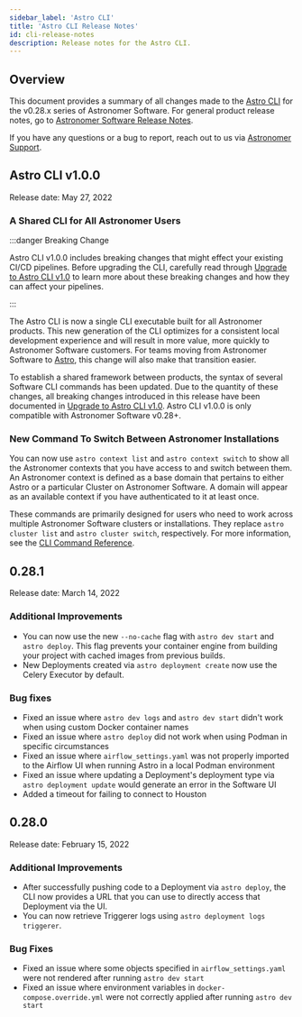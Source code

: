 ```yaml
---
sidebar_label: 'Astro CLI'
title: 'Astro CLI Release Notes'
id: cli-release-notes
description: Release notes for the Astro CLI.
---
```


## Overview

This document provides a summary of all changes made to the [Astro CLI](cli-quickstart.md) for the v0.28.x series of Astronomer Software. For general product release notes, go to [Astronomer Software Release Notes](release-notes.md).

If you have any questions or a bug to report, reach out to us via [Astronomer Support](https://support.astronomer.io).

## Astro CLI v1.0.0

Release date: May 27, 2022

### A Shared CLI for All Astronomer Users

:::danger Breaking Change

Astro CLI v1.0.0 includes breaking changes that might effect your existing CI/CD pipelines. Before upgrading the CLI, carefully read through [Upgrade to Astro CLI v1.0](upgrade-cli.md) to learn more about these breaking changes and how they can affect your pipelines.

:::

The Astro CLI is now a single CLI executable built for all Astronomer products. This new generation of the CLI optimizes for a consistent local development experience and will result in more value, more quickly to Astronomer Software customers. For teams moving from Astronomer Software to [Astro](https://docs.astronomer.io/astro), this change will also make that transition easier.

To establish a shared framework between products, the syntax of several Software CLI commands has been updated. Due to the quantity of these changes, all breaking changes introduced in this release have been documented in [Upgrade to Astro CLI v1.0](upgrade-cli.md). Astro CLI v1.0.0 is only compatible with Astronomer Software v0.28+.

### New Command To Switch Between Astronomer Installations

You can now use `astro context list` and `astro context switch` to show all the Astronomer contexts that you have access to and switch between them. An Astronomer context is defined as a base domain that pertains to either Astro or a particular Cluster on Astronomer Software. A domain will appear as an available context if you have authenticated to it at least once.

These commands are primarily designed for users who need to work across multiple Astronomer Software clusters or installations. They replace `astro cluster list` and `astro cluster switch`, respectively. For more information, see the [CLI Command Reference](cli-reference.md#astro-context-switch).

## 0.28.1

Release date: March 14, 2022

### Additional Improvements

- You can now use the new `--no-cache` flag with `astro dev start` and `astro deploy`. This flag prevents your container engine from building your project with cached images from previous builds.
- New Deployments created via `astro deployment create` now use the Celery Executor by default.

### Bug fixes

- Fixed an issue where `astro dev logs` and `astro dev start` didn't work when using custom Docker container names
- Fixed an issue where `astro deploy` did not work when using Podman in specific circumstances
- Fixed an issue where `airflow_settings.yaml` was not properly imported to the Airflow UI when running Astro in a local Podman environment
- Fixed an issue where updating a Deployment's deployment type via `astro deployment update` would generate an error in the Software UI
- Added a timeout for failing to connect to Houston

## 0.28.0

Release date: February 15, 2022

### Additional Improvements

- After successfully pushing code to a Deployment via `astro deploy`, the CLI now provides a URL that you can use to directly access that Deployment via the UI.
- You can now retrieve Triggerer logs using `astro deployment logs triggerer`.

### Bug Fixes

- Fixed an issue where some objects specified in `airflow_settings.yaml` were not rendered after running `astro dev start`
- Fixed an issue where environment variables in `docker-compose.override.yml` were not correctly applied after running `astro dev start`
